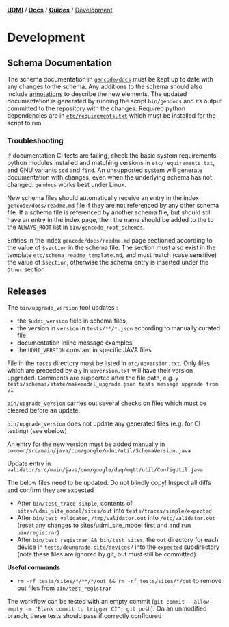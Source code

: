 [**UDMI**](../../) / [**Docs**](../) / [**Guides**](./) / [Development](#)

# Development

## Schema Documentation

The schema documentation in [`gencode/docs`](../../gencode/docs) must be kept up to date with any changes to the schema. Any additions to the schema should also include [annotations](https://json-schema.org/draft/2020-12/json-schema-validation.html#rfc.section.9.1) to describe the new elements. The updated documentation is generated by running the script `bin/gendocs` and its output committed to the repository with the changes. Required python dependencies are in [`etc/requirements.txt`](../../etc/requirements.txt) which must be installed for the script to run.

### Troubleshooting

If documentation CI tests are failing, check the basic system requirements -
python modules installed and matching versions in `etc/requirements.txt`, and
GNU variants `sed` and `find`. An unsupported system will generate documentation
with changes, even when the underlying schema has not changed. `gendocs` works
best under Linux.

New schema files should automatically receive an entry in the index
`gencode/docs/readme.md` file if they are not referenced by any other schema
file. If a schema file is referenced by another schema file, but should still
have an entry in the index page, then the name should be added to the  to the
`ALWAYS_ROOT` list in `bin/gencode_root_schemas`.

Entries in the index `gencode/docs/readme.md` page sectioned according to the
value of `$section` in the schema file. The section must also exist in the
template `etc/schema_readme_template.md`, and must match (case sensitive) the
value of `$section`, otherwise the schema entry is inserted under the `Other`
section


## Releases

The `bin/upgrade_version` tool updates :
* the `$udmi_version` field in schema files,
* the version in `version` in `tests/**/*.json` according to manually curated file 
* documentation inline message examples.
* the `UDMI_VERSION` constant in specific JAVA files.

File in the `tests` directory must be listed in `etc/upversion.txt`. Only files
which are preceded by a `y` in `upversion.txt` will have their version upgraded. Comments are supported after the file path, e.g.
`y tests/schemas/state/makemodel_upgrade.json tests message upgrade from v1`

`bin/upgrade_version` carries out several checks on files which must be cleared before an update.

`bin/upgrade_version` does not update any generated files (e.g. for CI testing) (see ebelow)

An entry for the new version must be added manually in `common/src/main/java/com/google/udmi/util/SchemaVersion.java`

Update entry in `validator/src/main/java/com/google/daq/mqtt/util/ConfigUtil.java`

The below files need to be updated. Do not blindly copy! Inspect all diffs and confirm they are expected
* After `bin/test_trace simple`, contents of `sites/udmi_site_model/sites/out`
  into `tests/traces/simple/expected` 
* After `bin/test_validator`, `/tmp/validator.out` into `/etc/validator.out` (reset any changes to sites/udmi_site_model first and and run `bin/registrar`) 
* After `bin/test_registrar && bin/test_sites`, the `out` directory for each device in `tests/downgrade.site/devices/` into the `expected` subdirectory
  (note these files are ignored by git, but must still be committed)

**Useful commands**

* `rm -rf tests/sites/*/**/*/out && rm -rf tests/sites/*/out` to remove out files from `bin/test_registrar`

The workflow can be tested with an empty commit
(`git commit --allow-empty -m "Blank commit to trigger CI"; git push`).
On an unmodified branch, these tests should pass if correctly configured
